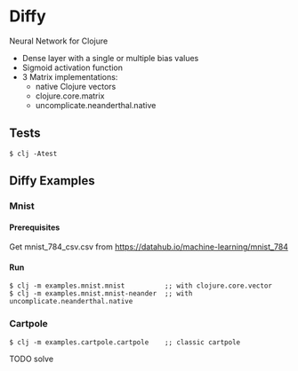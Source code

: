 # Diffy

Neural Network for Clojure

* Dense layer with a single or multiple bias values
* Sigmoid activation function
* 3 Matrix implementations:
    * native Clojure vectors
    * clojure.core.matrix
    * uncomplicate.neanderthal.native
  
## Tests

    $ clj -Atest

## Diffy Examples

### Mnist

#### Prerequisites

Get mnist_784_csv.csv from https://datahub.io/machine-learning/mnist_784

#### Run

    $ clj -m examples.mnist.mnist          ;; with clojure.core.vector
    $ clj -m examples.mnist.mnist-neander  ;; with uncomplicate.neanderthal.native

### Cartpole

    $ clj -m examples.cartpole.cartpole    ;; classic cartpole

TODO solve